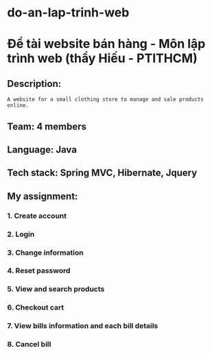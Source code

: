# do-an-lap-trinh-web
# Đề tài website bán hàng - Môn lập trình web (thầy Hiếu - PTITHCM)
## Description: 
`A website for a small clothing store to manage and sale products online.`
## Team: 4 members
## Language: Java
## Tech stack: Spring MVC, Hibernate, Jquery
## My assignment:
### 1. Create account
### 2. Login
### 3. Change information
### 4. Reset password
### 5. View and search products
### 6. Checkout cart
### 7. View bills information and each bill details
### 8. Cancel bill
